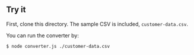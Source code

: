 ## Try it

First, clone this directory. The sample CSV is included, `customer-data.csv`.

You can run the converter by:

```
$ node converter.js ./customer-data.csv
```
